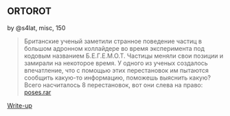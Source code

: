 ## ORTOROT
by @s4lat, misc, 150

> Британские ученый заметили странное поведение частиц в большом адронном коллайдере во время эксперимента под кодовым названием Б.Е.Г.Е.М.О.Т. 
> Частицы меняли свои позиции и замирали на некоторое время. У одного из ученых создалось впечатление, что с помощью этих перестановок им пытаются сообщить какую-то информацию, поможешь выяснить какую? Всего насчиталось 8 перестановок, вот они слева на право: [poses.rar](poses.rar)

[Write-up](WRITEUP.md)